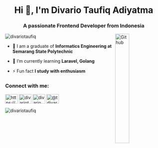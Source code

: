 <h1 align="center">Hi 👋, I'm Divario Taufiq Adiyatma</h1>
<h3 align="center">A passionate Frontend Developer from Indonesia</h3>

<img width="30%" align="right" alt="Github" src="https://user-images.githubusercontent.com/48678280/88862734-4903af80-d201-11ea-968b-9c939d88a37c.gif" />

<p align="left"> <img src="https://komarev.com/ghpvc/?username=divariotaufiq&label=Profile%20views&color=0e75b6&style=flat" alt="divariotaufiq" /> </p>

- 🔭 I am a graduate of **Informatics Engineering at Semarang State Polytechnic**

- 🌱 I’m currently learning **Laravel, Golang**

- ⚡ Fun fact **I study with enthusiasm**

<h3 align="left">Connect with me:</h3>
<p align="left">
<a href="https://linkedin.com/in/https://www.linkedin.com/in/divario-taufiq-adiyatma-019608209/" target="blank"><img align="center" src="https://raw.githubusercontent.com/rahuldkjain/github-profile-readme-generator/master/src/images/icons/Social/linked-in-alt.svg" alt="https://www.linkedin.com/in/divario-taufiq-adiyatma-019608209/" height="30" width="40" /></a>
<a href="https://instagram.com/divariotaufiq" target="blank"><img align="center" src="https://raw.githubusercontent.com/rahuldkjain/github-profile-readme-generator/master/src/images/icons/Social/instagram.svg" alt="divariotaufiq" height="30" width="40" /></a>
<a href="https://www.behance.net/divariotaufiq" target="blank"><img align="center" src="https://raw.githubusercontent.com/rahuldkjain/github-profile-readme-generator/master/src/images/icons/Social/behance.svg" alt="divario taufiq adiyatma" height="30" width="40" /></a>
<a href="https://medium.com/@tdivario1" target="blank"><img align="center" src="https://raw.githubusercontent.com/rahuldkjain/github-profile-readme-generator/master/src/images/icons/Social/medium.svg" alt="@tdivario1" height="30" width="40" /></a>
</p>

<p><img align="left" src="https://github-readme-stats.vercel.app/api/top-langs?username=divariotaufiq&show_icons=true&locale=en&layout=compact" alt="divariotaufiq" /></p>

